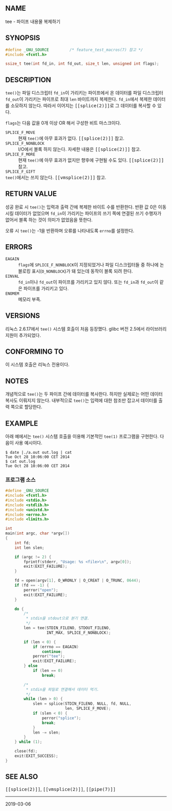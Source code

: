 ## NAME

tee - 파이프 내용물 복제하기

## SYNOPSIS

```c
#define _GNU_SOURCE         /* feature_test_macros(7) 참고 */
#include <fcntl.h>

ssize_t tee(int fd_in, int fd_out, size_t len, unsigned int flags);
```

## DESCRIPTION

`tee()`는 파일 디스크립터 `fd_in`이 가리키는 파이프에서 온 데이터를 파일 디스크립터 `fd_out`이 가리키는 파이프로 최대 `len` 바이트까지 복제한다. `fd_in`에서 복제한 데이터를 소모하지 않는다. 따라서 이어지는 <tt>[[splice(2)]]</tt>로 그 데이터를 복사할 수 있다.

`flags`는 다음 값을 0개 이상 OR 해서 구성한 비트 마스크이다.

<dl>
<dt><code>SPLICE_F_MOVE</code></dt>
<dd>현재 <code>tee()</code>에 아무 효과가 없다. <tt>[[splice(2)]]</tt> 참고.</dd>
<dt><code>SPLICE_F_NONBLOCK</code></dt>
<dd>I/O에서 블록 하지 않는다. 자세한 내용은 <tt>[[splice(2)]]</tt> 참고.</dd>
<dt><code>SPLICE_F_MORE</code></dt>
<dd>현재 <code>tee()</code>에 아무 효과가 없지만 향후에 구현될 수도 있다. <tt>[[splice(2)]]</tt> 참고.</dd>
<dt><code>SPLICE_F_GIFT</code></dt>
<code>tee()</code>에서는 쓰지 않는다. <tt>[[vmsplice(2)]]</tt> 참고.
</dl>

## RETURN VALUE

성공 완료 시 `tee()`는 입력과 출력 간에 복제한 바이트 수를 반환한다. 반환 값 0은 이동시킬 데이터가 없었으며 `fd_in`이 가리키는 파이프의 쓰기 쪽에 연결된 쓰기 수행자가 없어서 블록 하는 것이 의미가 없었음을 뜻한다.

오류 시 `tee()`는 -1을 반환하며 오류를 나타내도록 `errno`를 설정한다.

## ERRORS

<dl>
<dt><code>EAGAIN</code></dt>
<dd><code>flags</code>에 <code>SPLICE_F_NONBLOCK</code>이 지정되었거나 파일 디스크립터들 중 하나에 논블로킹 표시(<code>O_NONBLOCK</code>)가 돼 있는데 동작이 블록 되려 한다.</dd>
<dt><code>EINVAL</code></dt>
<dd><code>fd_in</code>이나 <code>fd_out</code>이 파이프를 가리키고 있지 않다. 또는 <code>fd_in</code>과 <code>fd_out</code>이 같은 파이프를 가리키고 있다.</dd>
<dt><code>ENOMEM</code></dt>
<dd>메모리 부족.</dd>
</dl>

## VERSIONS

리눅스 2.6.17에서 `tee()` 시스템 호출이 처음 등장했다. glibc 버전 2.5에서 라이브러리 지원이 추가되었다.

## CONFORMING TO

이 시스템 호출은 리눅스 전용이다.

## NOTES

개념적으로 `tee()`는 두 파이프 간에 데이터를 복사한다. 하지만 실제로는 어떤 데이터 복사도 이뤄지지 않는다. 내부적으로 `tee()`는 입력에 대한 참조만 잡고서 데이터를 출력 쪽으로 할당한다.

## EXAMPLE

아래 예에서는 `tee()` 시스템 호출을 이용해 기본적인 `tee(1)` 프로그램을 구현한다. 다음이 사용 예시이다.

```
$ date |./a.out out.log | cat
Tue Oct 28 10:06:00 CET 2014
$ cat out.log
Tue Oct 28 10:06:00 CET 2014
```

### 프로그램 소스

```c
#define _GNU_SOURCE
#include <fcntl.h>
#include <stdio.h>
#include <stdlib.h>
#include <unistd.h>
#include <errno.h>
#include <limits.h>

int
main(int argc, char *argv[])
{
    int fd;
    int len slen;

    if (argc != 2) {
        fprintf(stderr, "Usage: %s <file>\n", argv[0]);
        exit(EXIT_FAILURE);
    }

    fd = open(argv[1], O_WRONLY | O_CREAT | O_TRUNC, 0644);
    if (fd == -1) {
        perror("open");
        exit(EXIT_FAILURE);
    }

    do {
        /*
         * stdin을 stdout으로 분기 연결.
         */
        len = tee(STDIN_FILENO, STDOUT_FILENO,
                  INT_MAX, SPLICE_F_NONBLOCK);

        if (len < 0) {
            if (errno == EAGAIN)
                continue;
            perror("tee");
            exit(EXIT_FAILURE);
        } else
            if (len == 0)
                break;

        /*
         * stdin을 파일로 연결해서 데이터 먹기.
         */
        while (len > 0) {
            slen = splice(STDIN_FILENO, NULL, fd, NULL,
                          len, SPLICE_F_MOVE);
            if (slen < 0) {
                perror("splice");
                break;
            }
            len -= slen;
        }
    } while (1);

    close(fd);
    exit(EXIT_SUCCESS);
}
```

## SEE ALSO

<tt>[[splice(2)]]</tt>, <tt>[[vmsplice(2)]]</tt>, <tt>[[pipe(7)]]</tt>

----

2019-03-06
